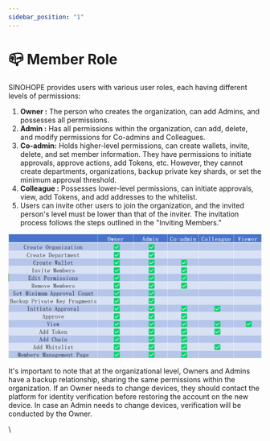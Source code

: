 ```yaml
---
sidebar_position: "1"
---
```

# 📪 Member Role

SINOHOPE provides users with various user roles, each having different levels of permissions:

1. **Owner :** The person who creates the organization, can add Admins, and possesses all permissions.
2. **Admin :** Has all permissions within the organization, can add, delete, and modify permissions for Co-admins and Colleagues.
3. **Co-admin:** Holds higher-level permissions, can create wallets, invite, delete, and set member information. They have permissions to initiate approvals, approve actions, add Tokens, etc. However, they cannot create departments, organizations, backup private key shards, or set the minimum approval threshold.
4. **Colleague :** Possesses lower-level permissions, can initiate approvals, view, add Tokens, and add addresses to the whitelist.
5. Users can invite other users to join the organization, and the invited person's level must be lower than that of the inviter. The invitation process follows the steps outlined in the "Inviting Members."

![](<../images/assets/1691649066110.jpg>)

It's important to note that at the organizational level, Owners and Admins have a backup relationship, sharing the same permissions within the organization. If an Owner needs to change devices, they should contact the platform for identity verification before restoring the account on the new device. In case an Admin needs to change devices, verification will be conducted by the Owner.





\
